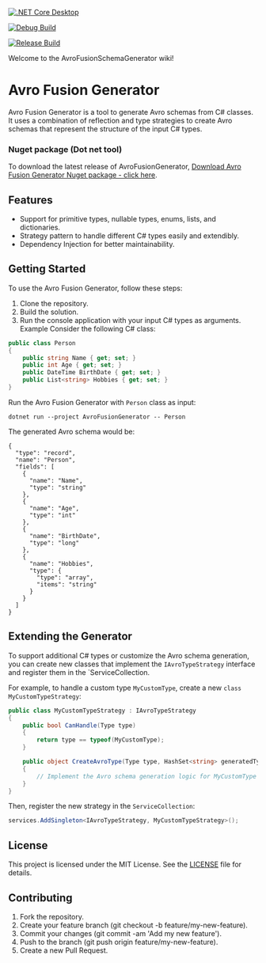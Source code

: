 [![.NET Core Desktop](https://github.com/dineshtripathi/AvroFusionSchemaGenerator/actions/workflows/dotnet-desktop.yml/badge.svg)](https://github.com/dineshtripathi/AvroFusionSchemaGenerator/actions/workflows/dotnet-desktop.yml)

[![Debug Build](https://github.com/dineshtripathi/AvroFusionSchemaGenerator/actions/workflows/dotnet-desktop.yml/badge.svg)](https://github.com/dineshtripathi/AvroFusionSchemaGenerator/actions/workflows/dotnet-desktop.yml/badge.svg?label=Debug)

[![Release Build](https://github.com/dineshtripathi/AvroFusionSchemaGenerator/actions/workflows/dotnet-desktop.yml/badge.svg)](https://github.com/dineshtripathi/AvroFusionSchemaGenerator/actions/workflows/dotnet-desktop.yml/badge.svg?label=Release)

Welcome to the AvroFusionSchemaGenerator wiki!

# Avro Fusion Generator
Avro Fusion Generator is a tool to generate Avro schemas from C# classes. It uses a combination of reflection and type strategies to create Avro schemas that represent the structure of the input C# types.

### Nuget package (Dot net tool)
To download the latest release of AvroFusionGenerator, [Download Avro Fusion Generator Nuget package - click here](https://github.com/dineshtripathi/AvroFusionSchemaGenerator/suites/12340400059/artifacts/654844548).


## Features
* Support for primitive types, nullable types, enums, lists, and dictionaries.
* Strategy pattern to handle different C# types easily and extendibly.
* Dependency Injection for better maintainability.
## Getting Started
To use the Avro Fusion Generator, follow these steps:

1. Clone the repository.
1. Build the solution.
1. Run the console application with your input C# types as arguments.
Example
Consider the following C# class:
```csharp
public class Person
{
    public string Name { get; set; }
    public int Age { get; set; }
    public DateTime BirthDate { get; set; }
    public List<string> Hobbies { get; set; }
}
```

Run the Avro Fusion Generator with `Person` class as input:

```dotnet run --project AvroFusionGenerator -- Person```

The generated Avro schema would be:

```avsc
{
  "type": "record",
  "name": "Person",
  "fields": [
    {
      "name": "Name",
      "type": "string"
    },
    {
      "name": "Age",
      "type": "int"
    },
    {
      "name": "BirthDate",
      "type": "long"
    },
    {
      "name": "Hobbies",
      "type": {
        "type": "array",
        "items": "string"
      }
    }
  ]
}
```

## Extending the Generator
To support additional C# types or customize the Avro schema generation, you can create new classes that implement the `IAvroTypeStrategy` interface and register them in the `ServiceCollection.

For example, to handle a custom type `MyCustomType`, create a new `class MyCustomTypeStrategy`:

```csharp
public class MyCustomTypeStrategy : IAvroTypeStrategy
{
    public bool CanHandle(Type type)
    {
        return type == typeof(MyCustomType);
    }

    public object CreateAvroType(Type type, HashSet<string> generatedTypes)
    {
        // Implement the Avro schema generation logic for MyCustomType
    }
}
```
Then, register the new strategy in the `ServiceCollection`:

```csharp
services.AddSingleton<IAvroTypeStrategy, MyCustomTypeStrategy>();
```

## License
This project is licensed under the MIT License. See the [LICENSE](https://chat.openai.com/c/LICENSE) file for details.

## Contributing
1. Fork the repository.
1. Create your feature branch (git checkout -b feature/my-new-feature).
1. Commit your changes (git commit -am 'Add my new feature').
1. Push to the branch (git push origin feature/my-new-feature).
1. Create a new Pull Request.

